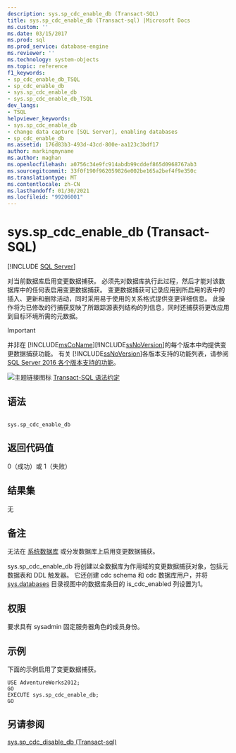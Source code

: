 ```yaml
---
description: sys.sp_cdc_enable_db (Transact-SQL)
title: sys.sp_cdc_enable_db (Transact-sql) |Microsoft Docs
ms.custom: ''
ms.date: 03/15/2017
ms.prod: sql
ms.prod_service: database-engine
ms.reviewer: ''
ms.technology: system-objects
ms.topic: reference
f1_keywords:
- sp_cdc_enable_db_TSQL
- sp_cdc_enable_db
- sys.sp_cdc_enable_db
- sys.sp_cdc_enable_db_TSQL
dev_langs:
- TSQL
helpviewer_keywords:
- sys.sp_cdc_enable_db
- change data capture [SQL Server], enabling databases
- sp_cdc_enable_db
ms.assetid: 176d83b3-493d-43cd-800e-aa123c3bdf17
author: markingmyname
ms.author: maghan
ms.openlocfilehash: a0756c34e9fc914abdb99cddef865d0968767ab3
ms.sourcegitcommit: 33f0f190f962059826e002be165a2bef4f9e350c
ms.translationtype: MT
ms.contentlocale: zh-CN
ms.lasthandoff: 01/30/2021
ms.locfileid: "99206001"
---
```

# <a name="syssp_cdc_enable_db-transact-sql"></a>sys.sp_cdc_enable_db (Transact-SQL)
[!INCLUDE [SQL Server](../../includes/applies-to-version/sqlserver.md)]

  对当前数据库启用变更数据捕获。 必须先对数据库执行此过程，然后才能对该数据库中的任何表启用变更数据捕获。 变更数据捕获可记录应用到所启用的表中的插入、更新和删除活动，同时采用易于使用的关系格式提供变更详细信息。 此操作将为已修改的行捕获反映了所跟踪源表列结构的列信息，同时还捕获将更改应用到目标环境所需的元数据。  
  
> [!IMPORTANT]
>  并非在 [!INCLUDE[msCoName](../../includes/msconame-md.md)][!INCLUDE[ssNoVersion](../../includes/ssnoversion-md.md)]的每个版本中均提供变更数据捕获功能。 有关 [!INCLUDE[ssNoVersion](../../includes/ssnoversion-md.md)]各版本支持的功能列表，请参阅 [SQL Server 2016 各个版本支持的功能](~/sql-server/editions-and-supported-features-for-sql-server-2016.md)。  
  
 ![主题链接图标](../../database-engine/configure-windows/media/topic-link.gif "“主题链接”图标") [Transact-SQL 语法约定](../../t-sql/language-elements/transact-sql-syntax-conventions-transact-sql.md)  
  
## <a name="syntax"></a>语法  
  
```  
  
sys.sp_cdc_enable_db  
```  
  
## <a name="return-code-values"></a>返回代码值  
 0（成功）或 1（失败）  
  
## <a name="result-sets"></a>结果集  
 无  
  
## <a name="remarks"></a>备注  
 无法在 [系统数据库](../../relational-databases/databases/system-databases.md) 或分发数据库上启用变更数据捕获。  
  
 sys.sp_cdc_enable_db 将创建以全数据库为作用域的变更数据捕获对象，包括元数据表和 DDL 触发器。 它还创建 cdc schema 和 cdc 数据库用户，并将 [sys.databases](../../relational-databases/system-catalog-views/sys-databases-transact-sql.md) 目录视图中的数据库条目的 is_cdc_enabled 列设置为1。  
  
## <a name="permissions"></a>权限  
 要求具有 sysadmin 固定服务器角色的成员身份。  
  
## <a name="examples"></a>示例  
 下面的示例启用了变更数据捕获。  
  
```  
USE AdventureWorks2012;  
GO  
EXECUTE sys.sp_cdc_enable_db;  
GO  
```  
  
## <a name="see-also"></a>另请参阅  
 [sys.sp_cdc_disable_db &#40;Transact-sql&#41;](../../relational-databases/system-stored-procedures/sys-sp-cdc-disable-db-transact-sql.md)  
  
  

